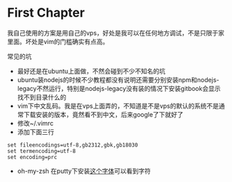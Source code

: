 # First Chapter

我自己使用的方案是用自己的vps，好处是我可以在任何地方调试，不是只限于家里面。坏处是vim的门槛确实有点高。

常见的坑
* 最好还是在ubuntu上面做，不然会碰到不少不知名的坑
* ubuntu装nodejs的时候不少教程都没有说明还需要分别安装npm和nodejs-legacy不然运行，特别是nodejs-legacy没有装的情况下安装gitbook会显示找不到目录什么的
* vim下中文乱码。我是在vps上面弄的，不知道是不是vps的默认的系统不是通常下载安装的版本，竟然看不到中文，后来google了下就好了
 * 修改~/.vimrc
 * 添加下面三行
```
set fileencodings=utf-8,gb2312,gbk,gb18030
set termencoding=utf-8 
set encoding=prc
```
* oh-my-zsh 在putty下安装[这个字体](https://github.com/andreberg/Meslo-Font/downloads)可以看到字符
